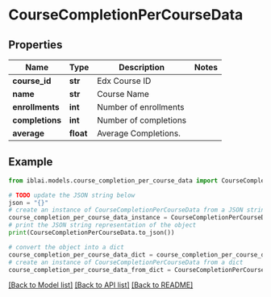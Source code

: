 # CourseCompletionPerCourseData


## Properties

Name | Type | Description | Notes
------------ | ------------- | ------------- | -------------
**course_id** | **str** | Edx Course ID | 
**name** | **str** | Course Name | 
**enrollments** | **int** | Number of enrollments | 
**completions** | **int** | Number of completions | 
**average** | **float** | Average Completions. | 

## Example

```python
from iblai.models.course_completion_per_course_data import CourseCompletionPerCourseData

# TODO update the JSON string below
json = "{}"
# create an instance of CourseCompletionPerCourseData from a JSON string
course_completion_per_course_data_instance = CourseCompletionPerCourseData.from_json(json)
# print the JSON string representation of the object
print(CourseCompletionPerCourseData.to_json())

# convert the object into a dict
course_completion_per_course_data_dict = course_completion_per_course_data_instance.to_dict()
# create an instance of CourseCompletionPerCourseData from a dict
course_completion_per_course_data_from_dict = CourseCompletionPerCourseData.from_dict(course_completion_per_course_data_dict)
```
[[Back to Model list]](../README.md#documentation-for-models) [[Back to API list]](../README.md#documentation-for-api-endpoints) [[Back to README]](../README.md)


